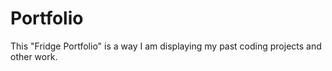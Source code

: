 # Portfolio
This "Fridge Portfolio" is a way I am displaying my past coding projects and other work. 

